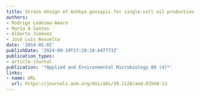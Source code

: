 ```yaml
---
title: Strain design of Ashbya gossypii for single-cell oil production
authors:
- Rodrigo Ledesma-Amaro
- María A Santos
- Alberto Jiménez
- José Luis Revuelta
date: '2014-01-01'
publishDate: '2024-09-19T17:20:19.647773Z'
publication_types:
- article-journal
publication: '*Applied and Environmental Microbiology 80 (4)*'
links:
- name: URL
  url: https://journals.asm.org/doi/abs/10.1128/aem.03560-13
---
```

